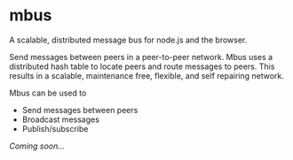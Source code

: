 mbus
=========

A scalable, distributed message bus for node.js and the browser.

Send messages between peers in a peer-to-peer network. Mbus uses a distributed
hash table to locate peers and route messages to peers. This results in a
scalable, maintenance free, flexible, and self repairing network.

Mbus can be used to

- Send messages between peers
- Broadcast messages
- Publish/subscribe


*Coming soon...*